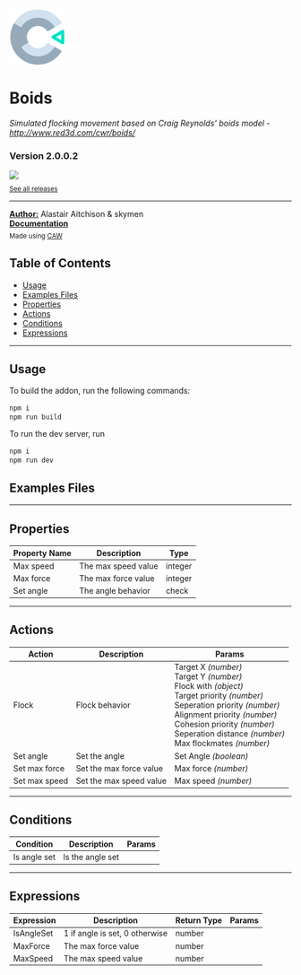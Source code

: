 <img src="./src/icon.svg?rand=2787" width="100" /><br>
# Boids
<i>Simulated flocking movement based on Craig Reynolds' boids model - http://www.red3d.com/cwr/boids/</i> <br>
### Version 2.0.0.2

[<img src="https://placehold.co/200x50/4493f8/FFF?text=Download&font=montserrat" width="200"/>](https://github.com/skymen/boids_sdkv2/releases/download/skymenBoids-2.0.0.2.c3addon/skymenBoids-2.0.0.2.c3addon)
<br>
<sub> [See all releases](https://github.com/skymen/boids_sdkv2/releases) </sub> <br>

---
<b><u>Author:</u></b> Alastair Aitchison & skymen <br>
<b>[Documentation](https://www.construct.net/en/make-games/addons/530/boids/documentation)</b>  <br>
<sub>Made using [CAW](https://marketplace.visualstudio.com/items?itemName=skymen.caw) </sub><br>

## Table of Contents
- [Usage](#usage)
- [Examples Files](#examples-files)
- [Properties](#properties)
- [Actions](#actions)
- [Conditions](#conditions)
- [Expressions](#expressions)
---
## Usage
To build the addon, run the following commands:

```
npm i
npm run build
```

To run the dev server, run

```
npm i
npm run dev
```

## Examples Files

---
## Properties
| Property Name | Description | Type |
| --- | --- | --- |
| Max speed | The max speed value | integer |
| Max force | The max force value | integer |
| Set angle | The angle behavior | check |


---
## Actions
| Action | Description | Params
| --- | --- | --- |
| Flock | Flock behavior | Target X             *(number)* <br>Target Y             *(number)* <br>Flock with             *(object)* <br>Target priority             *(number)* <br>Seperation priority             *(number)* <br>Alignment priority             *(number)* <br>Cohesion priority             *(number)* <br>Seperation distance             *(number)* <br>Max flockmates             *(number)* <br> |
| Set angle | Set the angle | Set Angle             *(boolean)* <br> |
| Set max force | Set the max force value | Max force             *(number)* <br> |
| Set max speed | Set the max speed value | Max speed             *(number)* <br> |


---
## Conditions
| Condition | Description | Params
| --- | --- | --- |
| Is angle set | Is the angle set |  |


---
## Expressions
| Expression | Description | Return Type | Params
| --- | --- | --- | --- |
| IsAngleSet | 1 if angle is set, 0 otherwise | number |  | 
| MaxForce | The max force value | number |  | 
| MaxSpeed | The max speed value | number |  | 
